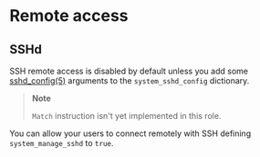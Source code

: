 Remote access
=============

SSHd
----

SSH remote access is disabled by default unless you add some [sshd_config(5)][]
arguments to the `system_sshd_config` dictionary.

> **Note**
>
> `Match` instruction isn't yet implemented in this role.

You can allow your users to connect remotely with SSH defining
`system_manage_sshd` to `true`.

[sshd_config(5)]: https://linux.die.net/man/5/sshd_config
